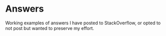 # Answers
Working examples of answers I have posted to StackOverflow, or opted to not post but wanted to preserve my effort.

